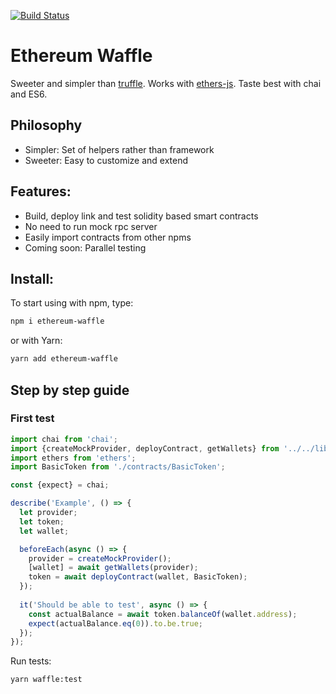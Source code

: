 [![Build Status](https://travis-ci.com/EthWorks/Waffle.svg?token=xjj4U84eSFwEsYLTc5Qe&branch=master)](https://travis-ci.com/EthWorks/Waffle)

# Ethereum Waffle
Sweeter and simpler than [truffle](https://github.com/trufflesuite/truffle). Works with [ethers-js](https://github.com/ethers-io/ethers.js/). Taste best with chai and ES6.

## Philosophy
* Simpler: Set of helpers rather than framework
* Sweeter: Easy to customize and extend

## Features:
* Build, deploy link and test solidity based smart contracts
* No need to run mock rpc server
* Easily import contracts from other npms
* Coming soon: Parallel testing

## Install:
To start using with npm, type:
```sh
npm i ethereum-waffle
```

or with Yarn:
```sh
yarn add ethereum-waffle
```

## Step by step guide

### First test

```js
import chai from 'chai';
import {createMockProvider, deployContract, getWallets} from '../../lib/waffle';
import ethers from 'ethers';
import BasicToken from './contracts/BasicToken';

const {expect} = chai;

describe('Example', () => {
  let provider;
  let token;
  let wallet;

  beforeEach(async () => {
    provider = createMockProvider();
    [wallet] = await getWallets(provider);
    token = await deployContract(wallet, BasicToken);  
  });
  
  it('Should be able to test', async () => {
    const actualBalance = await token.balanceOf(wallet.address);
    expect(actualBalance.eq(0)).to.be.true;
  });  
});
```

Run tests:
```sh
yarn waffle:test
```
